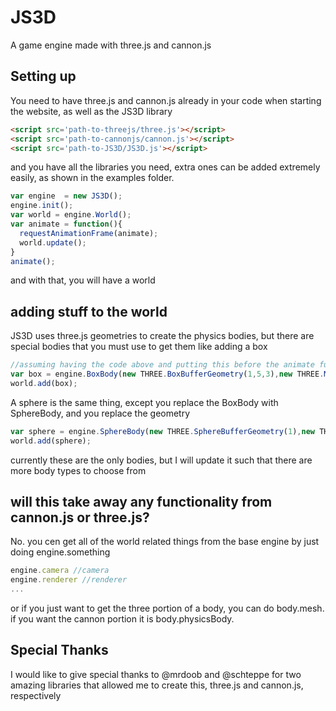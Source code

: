 # JS3D
A game engine made with three.js and cannon.js
## Setting up
You need to have three.js and cannon.js already in your code when starting the website, as well as the JS3D library
```html
<script src='path-to-threejs/three.js'></script>
<script src='path-to-cannonjs/cannon.js'></script>
<script src='path-to-JS3D/JS3D.js'></script>
```
and you have all the libraries you need, extra ones can be added extremely easily, as shown in the examples folder.
```javascript
var engine  = new JS3D();
engine.init();
var world = engine.World();
var animate = function(){
  requestAnimationFrame(animate);
  world.update();
}
animate();
```
and with that, you will have a world
## adding stuff to the world
JS3D uses three.js geometries to create the physics bodies, but there are special bodies that you must use to get them
like adding a box
```javascript
//assuming having the code above and putting this before the animate function
var box = engine.BoxBody(new THREE.BoxBufferGeometry(1,5,3),new THREE.MeshBasicMaterial(),1,engine.Vector3(0,5,0));
world.add(box);
```
A sphere is the same thing, except you replace the BoxBody with SphereBody, and you replace the geometry
```javascript
var sphere = engine.SphereBody(new THREE.SphereBufferGeometry(1),new THREE.MeshBasicMaterial(),1,engine.Vector3(0,5,0));
world.add(sphere);
```
currently these are the only bodies, but I will update it such that there are more body types to choose from
## will this take away any functionality from cannon.js or three.js?
No. you cen get all of the world related things from the base engine by just doing engine.something
```javascript
engine.camera //camera
engine.renderer //renderer
...
```
or if you just want to get the three portion of a body, you can do body.mesh. if you want the cannon portion it is body.physicsBody.
## Special Thanks
I would like to give special thanks to @mrdoob and @schteppe for two amazing libraries that allowed me to create this, three.js and cannon.js, respectively
